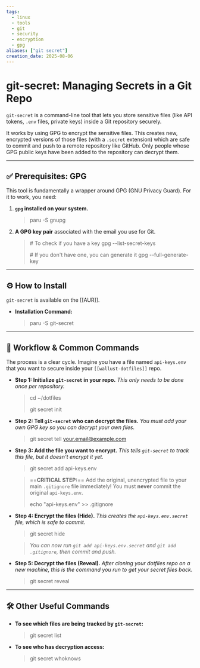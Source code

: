 ```yaml
---
tags:
  - linux
  - tools
  - git
  - security
  - encryption
  - gpg
aliases: ["git secret"]
creation_date: 2025-08-06
---
```


# git-secret: Managing Secrets in a Git Repo

`git-secret` is a command-line tool that lets you store sensitive files (like API tokens, `.env` files, private keys) inside a Git repository securely.

It works by using GPG to encrypt the sensitive files. This creates new, encrypted versions of those files (with a `.secret` extension) which are safe to commit and push to a remote repository like GitHub. Only people whose GPG public keys have been added to the repository can decrypt them.

---
## ✅ Prerequisites: GPG
This tool is fundamentally a wrapper around GPG (GNU Privacy Guard). For it to work, you need:

1.  **`gpg` installed on your system.**
    > paru -S gnupg

2.  **A GPG key pair** associated with the email you use for Git.
    > \# To check if you have a key
    > gpg --list-secret-keys
    >
    > \# If you don't have one, you can generate it
    > gpg --full-generate-key

---
## ⚙️ How to Install
`git-secret` is available on the [[AUR]].

- **Installation Command:**
  > paru -S git-secret

---
## 🚀 Workflow & Common Commands
The process is a clear cycle. Imagine you have a file named `api-keys.env` that you want to secure inside your `[[wallust-dotfiles]]` repo.

- **Step 1: Initialize `git-secret` in your repo.**
  *This only needs to be done once per repository.*
  > cd ~/dotfiles
  >
  > git secret init

- **Step 2: Tell `git-secret` who can decrypt the files.**
  *You must add your own GPG key so you can decrypt your own files.*
  > git secret tell your.email@example.com

- **Step 3: Add the file you want to encrypt.**
  *This tells `git-secret` to track this file, but it doesn't encrypt it yet.*
  > git secret add api-keys.env

  > ==**CRITICAL STEP:**== Add the original, unencrypted file to your main `.gitignore` file immediately! You must **never** commit the original `api-keys.env`.
  >
  > echo "api-keys.env" >> .gitignore

- **Step 4: Encrypt the files (Hide).**
  *This creates the `api-keys.env.secret` file, which is safe to commit.*
  > git secret hide

  > *You can now run `git add api-keys.env.secret` and `git add .gitignore`, then commit and push.*

- **Step 5: Decrypt the files (Reveal).**
  *After cloning your dotfiles repo on a new machine, this is the command you run to get your secret files back.*
  > git secret reveal

---
## 🛠️ Other Useful Commands

- **To see which files are being tracked by `git-secret`:**
  > git secret list

- **To see who has decryption access:**
  > git secret whoknows